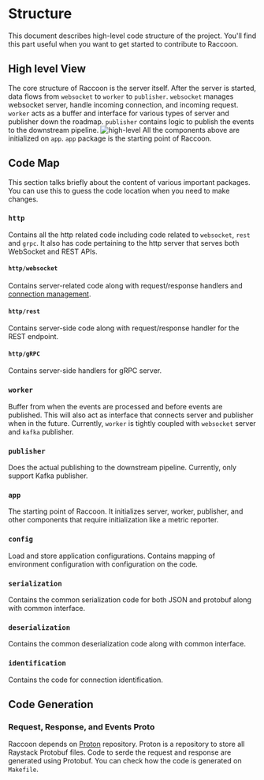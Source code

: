 # Structure

This document describes high-level code structure of the project. You'll find this part useful when you want to get started to contribute to Raccoon.

## High level View

The core structure of Raccoon is the server itself. After the server is started, data flows from `websocket` to `worker` to `publisher`. `websocket` manages websocket server, handle incoming connection, and incoming request. `worker` acts as a buffer and interface for various types of server and publisher down the roadmap. `publisher` contains logic to publish the events to the downstream pipeline. ![high-level](/assets/structure.svg) All the components above are initialized on `app`. `app` package is the starting point of Raccoon.

## Code Map

This section talks briefly about the content of various important packages. You can use this to guess the code location when you need to make changes.

### `http`

Contains all the http related code including code related to `websocket`, `rest` and `grpc`. It also has code pertaining to the http server that serves both WebSocket and REST APIs.

#### `http/websocket`

Contains server-related code along with request/response handlers and [connection management](architecture.md#connections).

#### `http/rest`

Contains server-side code along with request/response handler for the REST endpoint.

#### `http/gRPC`

Contains server-side handlers for gRPC server.

### `worker`

Buffer from when the events are processed and before events are published. This will also act as interface that connects server and publisher when in the future. Currently, `worker` is tightly coupled with `websocket` server and `kafka` publisher.

### `publisher`

Does the actual publishing to the downstream pipeline. Currently, only support Kafka publisher.

### `app`

The starting point of Raccoon. It initializes server, worker, publisher, and other components that require initialization like a metric reporter.

### `config`

Load and store application configurations. Contains mapping of environment configuration with configuration on the code.

### `serialization`

Contains the common serialization code for both JSON and protobuf along with common interface.

### `deserialization`

Contains the common deserialization code along with common interface.

### `identification`

Contains the code for connection identification.

## Code Generation

### Request, Response, and Events Proto

Raccoon depends on [Proton](https://github.com/raystack/proton/tree/main/raystack/raccoon) repository. Proton is a repository to store all Raystack Protobuf files. Code to serde the request and response are generated using Protobuf. You can check how the code is generated on `Makefile`.
